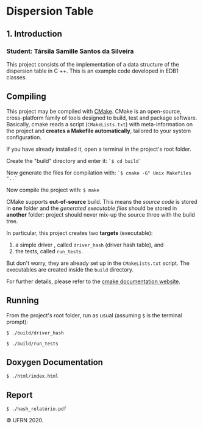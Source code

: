 #  Dispersion Table
## 1. Introduction
###  Student: Társila Samille Santos da Silveira
This project consists of the implementation of a data structure of the dispersion table in C ++.
This is an example code developed in EDB1 classes.

## Compiling

This project may be compiled with [CMake](https://cmake.org). CMake is an open-source, cross-platform family of tools designed to build, test and package software. Basically, cmake reads a script (`CMakeLists.txt`) with meta-information on the project and **creates a Makefile automatically**, tailored to your system configuration.

If you have already installed it, open a terminal in the project's root folder.

Create the "build" directory and enter it: `` `$ cd build` ``

Now generate the files for compilation with: `` `$ cmake -G" Unix Makefiles "..` ``

Now compile the project with: `` $ make ``

CMake supports **out-of-source** build. This means the _source code_ is stored in **one** folder and the _generated executable files_ should be stored in **another** folder: project should never mix-up the source three with the build tree.

In particular, this project creates two **targets** (executable):
1. a simple driver , called `driver_hash` (driver hash table), and
2. the tests, called `run_tests`.

But don't worry, they are already set up in the `CMakeLists.txt` script.
The executables are created inside the `build` directory.

For further details, please refer to the [cmake documentation website](https://cmake.org/cmake/help/v3.14/manual/cmake.1.html).

## Running

From the project's root folder, run as usual (assuming `$` is the terminal prompt):

```
$ ./build/driver_hash
```

```
$ ./build/run_tests
```
## Doxygen Documentation

```
$ ./html/index.html
```

## Report

```
$ ./hash_relatório.pdf
```

&copy; UFRN 2020.
